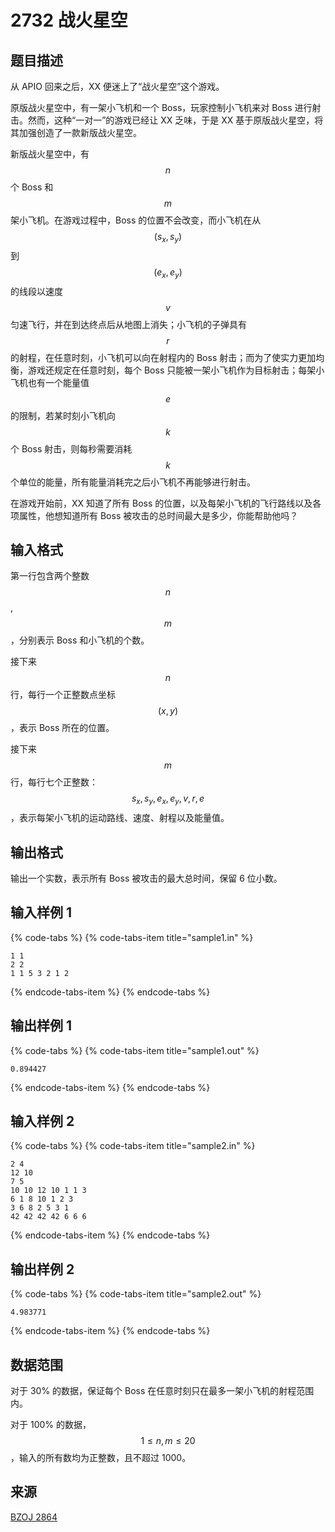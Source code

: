 # 2732 战火星空

## 题目描述

从 APIO 回来之后，XX 便迷上了“战火星空”这个游戏。

原版战火星空中，有一架小飞机和一个 Boss，玩家控制小飞机来对 Boss 进行射击。然而，这种“一对一”的游戏已经让 XX 乏味，于是 XX 基于原版战火星空，将其加强创造了一款新版战火星空。

新版战火星空中，有 $$n$$ 个 Boss 和 $$m$$ 架小飞机。在游戏过程中，Boss 的位置不会改变，而小飞机在从 $$(s_x,\,s_y)$$ 到 $$(e_x,\,e_y)$$ 的线段以速度 $$v$$ 匀速飞行，并在到达终点后从地图上消失；小飞机的子弹具有 $$r$$ 的射程，在任意时刻，小飞机可以向在射程内的 Boss 射击；而为了使实力更加均衡，游戏还规定在任意时刻，每个 Boss 只能被一架小飞机作为目标射击；每架小飞机也有一个能量值 $$e$$ 的限制，若某时刻小飞机向 $$k$$ 个 Boss 射击，则每秒需要消耗 $$k$$ 个单位的能量，所有能量消耗完之后小飞机不再能够进行射击。

在游戏开始前，XX 知道了所有 Boss 的位置，以及每架小飞机的飞行路线以及各项属性，他想知道所有 Boss 被攻击的总时间最大是多少，你能帮助他吗？

## 输入格式

第一行包含两个整数 $$n$$, $$m$$，分别表示 Boss 和小飞机的个数。

接下来 $$n$$ 行，每行一个正整数点坐标 $$(x,\,y)$$，表示 Boss 所在的位置。

接下来 $$m$$ 行，每行七个正整数：$$s_x,\,s_y,\,e_x,\,e_y,\,v,\,r,\,e$$，表示每架小飞机的运动路线、速度、射程以及能量值。

## 输出格式

输出一个实数，表示所有 Boss 被攻击的最大总时间，保留 6 位小数。

## 输入样例 1

{% code-tabs %}
{% code-tabs-item title="sample1.in" %}
```text
1 1
2 2
1 1 5 3 2 1 2
```
{% endcode-tabs-item %}
{% endcode-tabs %}

## 输出样例 1

{% code-tabs %}
{% code-tabs-item title="sample1.out" %}
```text
0.894427
```
{% endcode-tabs-item %}
{% endcode-tabs %}

## 输入样例 2

{% code-tabs %}
{% code-tabs-item title="sample2.in" %}
```text
2 4
12 10
7 5
10 10 12 10 1 1 3
6 1 8 10 1 2 3
3 6 8 2 5 3 1
42 42 42 42 6 6 6
```
{% endcode-tabs-item %}
{% endcode-tabs %}

## 输出样例 2

{% code-tabs %}
{% code-tabs-item title="sample2.out" %}
```text
4.983771
```
{% endcode-tabs-item %}
{% endcode-tabs %}

## 数据范围

对于 30% 的数据，保证每个 Boss 在任意时刻只在最多一架小飞机的射程范围内。

对于 100% 的数据，$$1 \leq n,\,m \leq 20$$，输入的所有数均为正整数，且不超过 1000。

## 来源

[BZOJ 2864](https://zqlwmatt.github.io/JudgeOnline/2864.html)

